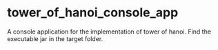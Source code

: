 # tower_of_hanoi_console_app
A console application for the implementation of tower of hanoi.
Find the executable jar in the target folder.
